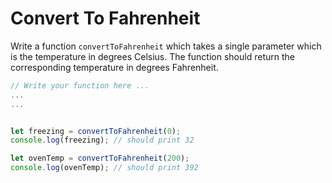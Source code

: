 # Convert To Fahrenheit

Write a function `convertToFahrenheit` which takes a single 
parameter which is the temperature in degrees Celsius.  The function
should return the corresponding temperature in degrees Fahrenheit.


```js
// Write your function here ...
...
...


let freezing = convertToFahrenheit(0);
console.log(freezing); // should print 32

let ovenTemp = convertToFahrenheit(200);
console.log(ovenTemp); // should print 392
```
